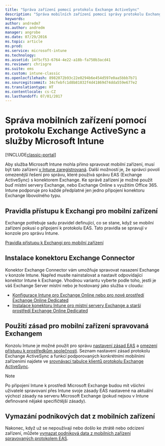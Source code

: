 ```yaml
---
title: "Správa zařízení pomocí protokolu Exchange ActiveSync"
description: "Správa mobilních zařízení pomocí správy protokolu Exchange ActiveSync (EAS) pomocí konektoru Exchange"
keywords: 
author: andredm7
ms.author: andredm
manager: angrobe
ms.date: 07/29/2016
ms.topic: article
ms.prod: 
ms.service: microsoft-intune
ms.technology: 
ms.assetid: 14f5cf53-6764-4e22-a18b-fa750b3acd41
ms.reviewer: chrisgre
ms.suite: ems
ms.custom: intune-classic
ms.openlocfilehash: 8982072b93c22e0294b6e454d597e0aa5bbb7b71
ms.sourcegitcommit: 34cfebfc1d8b81032f4d41869d74dda559e677e2
ms.translationtype: HT
ms.contentlocale: cs-CZ
ms.lasthandoff: 07/01/2017
---
```

# <a name="exchange-activesync-mobile-device-management-with-microsoft-intune"></a>Správa mobilních zařízení pomocí protokolu Exchange ActiveSync a služby Microsoft Intune

[!INCLUDE[classic-portal](../includes/classic-portal.md)]

Aby služba Microsoft Intune mohla přímo spravovat mobilní zařízení, musí být tato zařízení [v Intune zaregistrovaná](prerequisites-for-enrollment.md). Další možností je, že správci povolí omezenější řešení pro správu, které používá správu EAS (Exchange ActiveSync) s konektorem Exchange. Ke správě zařízení je možné použít buď místní servery Exchange, nebo Exchange Online s využitím Office 365. Intune podporuje pro každé předplatné jen jedno připojení konektoru Exchange libovolného typu.

## <a name="exchange-access-rules-for-mobile-devices"></a>Pravidla přístupu k Exchangi pro mobilní zařízení ##

Exchange potřebuje sadu pravidel definující, co se stane, když se mobilní zařízení pokusí o připojení k protokolu EAS. Tato pravidla se spravují v konzole pro správu Intune.

[Pravidla přístupu k Exchangi pro mobilní zařízení](exchange-access-rules-for-mobile-devices.md)

## <a name="install-the-exchange-connector"></a>Instalace konektoru Exchange Connector
Konektor Exchange Connector vám umožňuje spravovat nasazení Exchange v konzole Intune. Napřed musíte nainstalovat a nastavit odpovídající konektor Intune k Exchange. Vhodnou variantu vyberte podle toho, jestli je váš Exchange Server místní nebo je hostovaný jako služba v cloudu:

-   [Konfigurace Intune pro Exchange Online nebo pro nové prostředí Exchange Online Dedicated](intune-service-to-service-exchange-connector.md)
-   [Instalace konektoru Intune pro místní servery Exchange a starší prostředí Exchange Online Dedicated](intune-on-premises-exchange-connector.md)


## <a name="apply-policy-for-exchange-managed-mobile-devices"></a>Použití zásad pro mobilní zařízení spravovaná Exchangem
Konzolu Intune je možné použít pro správu [nastavení zásad EAS](exchange-activesync-policy-settings-in-microsoft-intune.md) a [omezení přístupu k prostředkům společnosti](restrict-access-to-email-and-o365-services-with-microsoft-intune.md). Seznam nastavení zásad protokolu Exchange ActiveSync a funkcí podporovaných konkrétními mobilními zařízeními najdete ve [srovnávací tabulce klientů protokolu Exchange ActiveSync](http://go.microsoft.com/fwlink/?LinkId=247270).

> [!NOTE]
> Po připojení Intune k prostředí Microsoft Exchange budou mít všichni uživatelé spravovaní přes Intune svoje zásady EAS nastavené na aktuální výchozí zásady na serveru Microsoft Exchange (pokud nejsou v Intune definované nějaké specifičtější zásady).

## <a name="wipe-company-data-from-mobile-devices"></a>Vymazání podnikových dat z mobilních zařízení
Nakonec, když už se nepoužívají nebo došlo ke ztrátě nebo odcizení zařízení, můžete [vymazat podniková data z mobilních zařízení spravovaných protokolem EAS](wipe-for-exchange-managed-mobile-devices.md).
